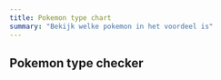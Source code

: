 ```yaml
---
title: Pokemon type chart
summary: "Bekijk welke pokemon in het voordeel is"
---
```


## Pokemon type checker

<pokemon-type-chart></pokemon-type-chart>
